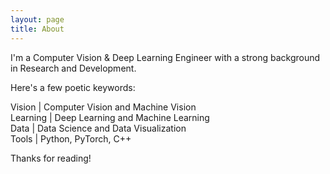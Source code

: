 ```yaml
---
layout: page
title: About
---
```


I'm a Computer Vision & Deep Learning Engineer with a strong background in Research and Development. 

Here's a few poetic keywords:

Vision \| Computer Vision and Machine Vision<br/>
Learning \| Deep Learning and Machine Learning<br/>
Data \| Data Science and Data Visualization<br/>
Tools \| Python, PyTorch, C++<br/>

Thanks for reading!
